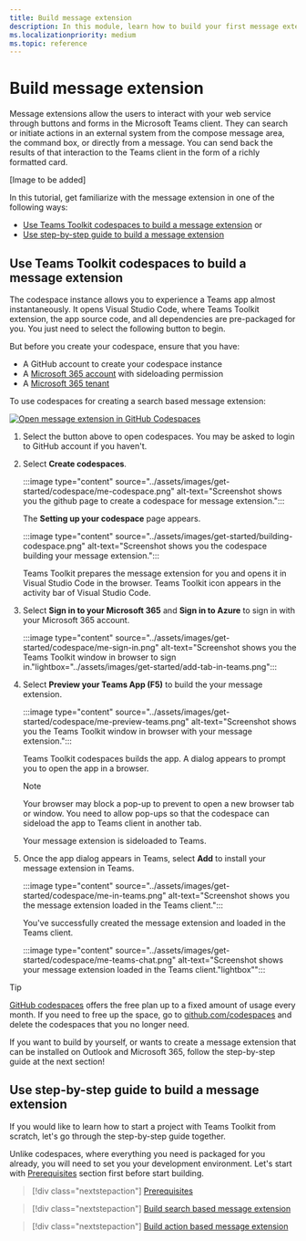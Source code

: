 ```yaml
---
title: Build message extension
description: In this module, learn how to build your first message extension for your Teams app.
ms.localizationpriority: medium
ms.topic: reference
---
```


# Build message extension

Message extensions allow the users to interact with your web service through buttons and forms in the Microsoft Teams client. They can search or initiate actions in an external system from the compose message area, the command box, or directly from a message. You can send back the results of that interaction to the Teams client in the form of a richly formatted card.

[Image to be added]

In this tutorial, get familiarize with the message extension in one of the following ways:

* [Use Teams Toolkit codespaces to build a message extension](#use-teams-toolkit-codespaces-to-build-a-message-extension) or
* [Use step-by-step guide to build a message extension](#use-step-by-step-guide-to-build-a-message-extension)

## Use Teams Toolkit codespaces to build a message extension

The codespace instance allows you to experience a Teams app almost instantaneously. It opens Visual Studio Code, where Teams Toolkit extension, the app source code, and all dependencies are pre-packaged for you. You just need to select the following button to begin.

But before you create your codespace, ensure that you have:

* A GitHub account to create your codespace instance
* A [Microsoft 365 account](https://developer.microsoft.com/microsoft-365/dev-program) with sideloading permission
* A [Microsoft 365 tenant](../concepts/build-and-test/prepare-your-o365-tenant.md)

To use codespaces for creating a search based message extension:

<a href="https://github.com/codespaces/new?hide_repo_select=true&ref=dev&repo=348288141&machine=basicLinux32gb&location=WestUs2&devcontainer_path=.devcontainer%2Fnpm-search-message-extension-codespaces%2Fdevcontainer.json" target="_blank"><img src="https://github.com/codespaces/badge.svg" alt="Open message extension in GitHub Codespaces"></a>

1. Select the button above to open codespaces. You may be asked to login to GitHub account if you haven't.
1. Select **Create codespaces**.

   :::image type="content" source="../assets/images/get-started/codespace/me-codespace.png" alt-text="Screenshot shows you the github page to create a codespace for message extension.":::

   The **Setting up your codespace** page appears.

   :::image type="content" source="../assets/images/get-started/building-codespace.png" alt-text="Screenshot shows you the codespace building your message extension.":::

   Teams Toolkit prepares the message extension for you and opens it in Visual Studio Code in the browser. Teams Toolkit icon appears in the activity bar of Visual Studio Code.

1. Select **Sign in to your Microsoft 365** and **Sign in to Azure** to sign in with your Microsoft 365 account.

   :::image type="content" source="../assets/images/get-started/codespace/me-sign-in.png" alt-text="Screenshot shows you the Teams Toolkit window in browser to sign in."lightbox="../assets/images/get-started/add-tab-in-teams.png":::

1. Select **Preview your Teams App (F5)** to build the your message extension.

      :::image type="content" source="../assets/images/get-started/codespace/me-preview-teams.png" alt-text="Screenshot shows you the Teams Toolkit window in browser with your message extension.":::

   Teams Toolkit codespaces builds the app. A dialog appears to prompt you to open the app in a browser.

    > [!NOTE]
    >
    > Your browser may block a pop-up to prevent to open a new browser tab or window. You need to allow pop-ups so that the codespace can sideload the app to Teams client in another tab.

   Your message extension is sideloaded to Teams.

1. Once the app dialog appears in Teams, select **Add** to install your message extension in Teams.

   :::image type="content" source="../assets/images/get-started/codespace/me-in-teams.png" alt-text="Screenshot shows you the message extension loaded in the Teams client.":::

   You've successfully created the message extension and loaded in the Teams client.

   :::image type="content" source="../assets/images/get-started/codespace/me-teams-chat.png" alt-text="Screenshot shows your message extension loaded in the Teams client."lightbox"":::

> [!TIP]
> [GitHub codespaces](https://github.com/features/codespaces) offers the free plan up to a fixed amount of usage every month. If you need to free up the space, go to [github.com/codespaces](https://github.com/codespaces) and delete the codespaces that you no longer need.

If you want to build by yourself, or wants to create a message extension that can be installed on Outlook and Microsoft 365, follow the step-by-step guide at the next section!

## Use step-by-step guide to build a message extension

If you would like to learn how to start a project with Teams Toolkit from scratch, let's go through the step-by-step guide together.

Unlike codespaces, where everything you need is packaged for you already, you will need to set you your development environment. Let's start with [Prerequisites](../toolkit/tools-prerequisites.md) section first before start building.

> [!div class="nextstepaction"]
> [Prerequisites](../toolkit/tools-prerequisites.md)

> [!div class="nextstepaction"]
> [Build search based message extension](../sbs-messagingextension-searchcommand.yml)

> [!div class="nextstepaction"]
> [Build action based message extension](../sbs-meetingextension-action.yml)
